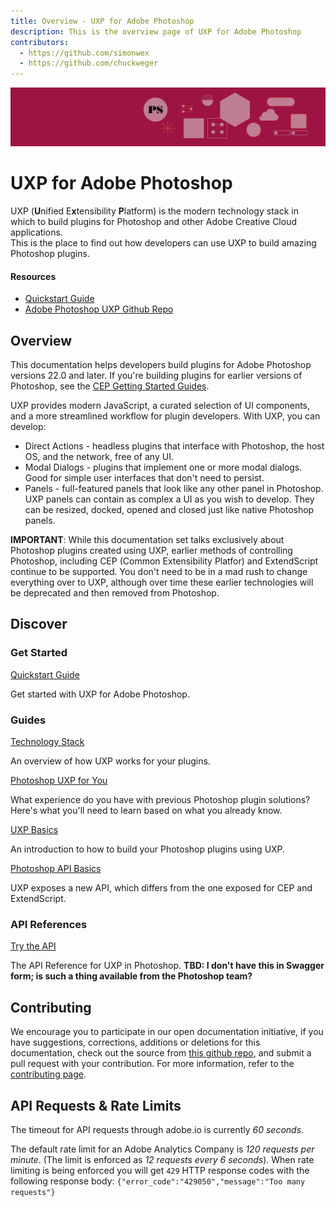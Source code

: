 ```yaml
---
title: Overview - UXP for Adobe Photoshop
description: This is the overview page of UXP for Adobe Photoshop
contributors:
  - https://github.com/simonwex
  - https://github.com/chuckweger
---
```


<Hero slots="image, heading, text" background="rgb(64, 34, 138)"/>

![Hero image](./photoshop-hero.png) 

# UXP for Adobe Photoshop 

UXP (**U**nified E**x**tensibility **P**latform) is the modern technology stack in which to build plugins for Photoshop and other Adobe Creative Cloud applications.<br/>This is the place to find out how developers can use UXP to build amazing Photoshop plugins.

<Resources slots="heading, links"/>

#### Resources

* [Quickstart Guide](tbd)
* [Adobe Photoshop UXP Github Repo](tbd)

## Overview

This documentation helps developers build plugins for Adobe Photoshop versions 22.0 and later. If you're building plugins for earlier versions of Photoshop, see the [CEP Getting Started Guides](https://github.com/Adobe-CEP/Getting-Started-guides).

UXP provides modern JavaScript, a curated selection of UI components, and a more streamlined workflow for plugin developers. With UXP, you can develop:

- Direct Actions - headless plugins that interface with Photoshop, the host OS, and the network, free of any UI.
- Modal Dialogs - plugins that implement one or more modal dialogs. Good for simple user interfaces that don't need to persist.
- Panels - full-featured panels that look like any other panel in Photoshop. UXP panels can contain as complex a UI as you wish to develop. They can be resized, docked, opened and closed just like native Photoshop panels.

<InlineAlert variant="info" slots="text"/>

**IMPORTANT**:
While this documentation set talks exclusively about Photoshop plugins created using UXP, earlier methods of controlling Photoshop, including CEP (Common Extensibility Platfor) and ExtendScript continue to be supported. You don't need to be in a mad rush to change everything over to UXP, although over time these earlier technologies will be deprecated and then removed from Photoshop.


## Discover 

<DiscoverBlock width="100%" slots="heading, link, text"/>

### Get Started

[Quickstart Guide](guides/)
    
Get started with UXP for Adobe Photoshop.

<DiscoverBlock slots="heading, link, text"/> 

### Guides

[Technology Stack](guides/technology_stack/) 
     
An overview of how UXP works for your plugins.

<DiscoverBlock slots="link, text"/>

[Photoshop UXP for You](guides/uxp_for_you/) 

What experience do you have with previous Photoshop plugin solutions? Here's what you'll need to learn based on what you already know.

<DiscoverBlock slots="link, text"/>

[UXP Basics](guides/uxp_basics/)

An introduction to how to build your Photoshop plugins using UXP.

<DiscoverBlock slots="link, text"/>

[Photoshop API Basics](guides/ps_basics/)

UXP exposes a new API, which differs from the one exposed for CEP and ExtendScript.   

<DiscoverBlock width="100%" slots="heading, link, text"/>

### API References

[Try the API](api/) 

The API Reference for UXP in Photoshop. __TBD: I don't have this in Swagger form; is such a thing available from the Photoshop team?__

## Contributing 

We encourage you to participate in our open documentation initiative, if you have suggestions, corrections, additions 
or deletions for this documentation, check out the source from [this github repo](https://github.com/adobe/gatsby-theme-spectrum-example), and submit a pull 
request with your contribution. For more information, refer to the [contributing page](support/contribute/).

## API Requests & Rate Limits

The timeout for API requests through adobe.io is currently *60 seconds*.

The default rate limit for an Adobe Analytics Company is *120 requests per minute*. (The limit is enforced as *12 requests every 6 seconds*).
When rate limiting is being enforced you will get `429` HTTP response codes with the following response body: `{"error_code":"429050","message":"Too many requests"}`    